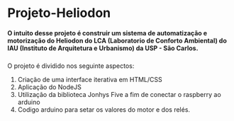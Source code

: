 # Projeto-Heliodon
#### O intuito desse projeto é construir um sistema de automatização e motorização do Heliodon do LCA (Laboratorio de Conforto Ambiental) do IAU (Instituto de Arquitetura e Urbanismo) da USP - São Carlos. <h3>
O projeto é dividido nos seguinte aspectos:
1. Criação de uma interface iterativa em HTML/CSS
2. Aplicação do NodeJS
3. Utilização da biblioteca Jonhys Five a fim de conectar o raspberry ao arduino
4. Codigo arduino para setar os valores do motor e dos relés.
